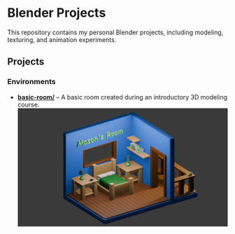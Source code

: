 # Blender Projects

This repository contains my personal Blender projects, including modeling, texturing, and animation experiments.

## Projects

### Environments
- [**basic-room/**](env_basic-room) – A basic room created during an introductory 3D modeling course.  
  ![](basic-room/basic-room.png) 
